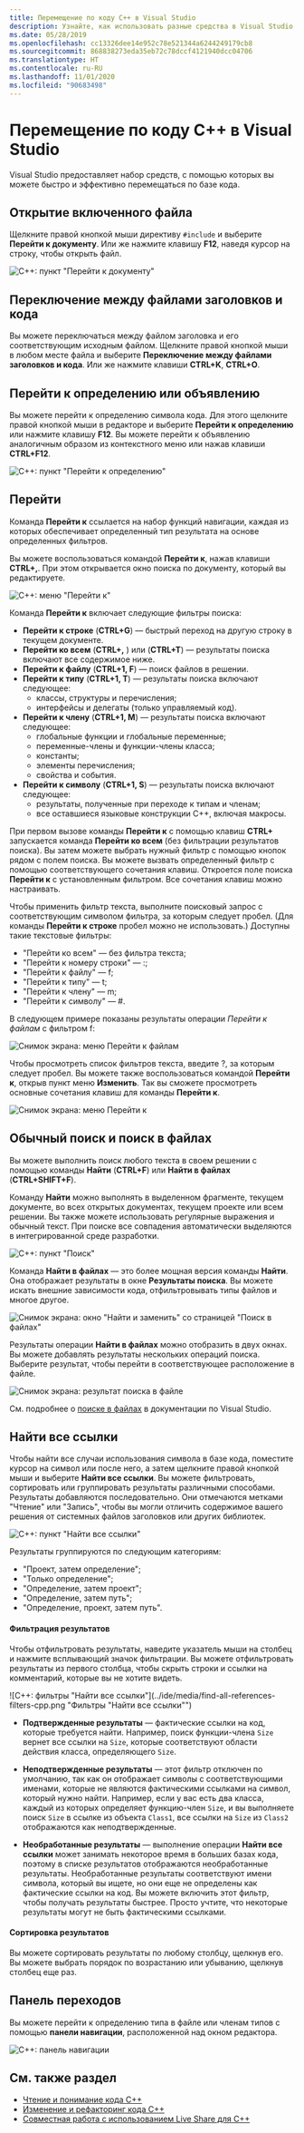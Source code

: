 ```yaml
---
title: Перемещение по коду С++ в Visual Studio
description: Узнайте, как использовать разные средства в Visual Studio для перемещения по базе кода C++.
ms.date: 05/28/2019
ms.openlocfilehash: cc13326dee14e952c78e521344a6244249179cb8
ms.sourcegitcommit: 868838273eda35eb72c78dccf4121940dcc04706
ms.translationtype: HT
ms.contentlocale: ru-RU
ms.lasthandoff: 11/01/2020
ms.locfileid: "90683498"
---
```

# <a name="navigate-c-code-in-visual-studio"></a>Перемещение по коду С++ в Visual Studio

Visual Studio предоставляет набор средств, с помощью которых вы можете быстро и эффективно перемещаться по базе кода.

## <a name="open-an-included-file"></a>Открытие включенного файла

Щелкните правой кнопкой мыши директиву `#include` и выберите **Перейти к документу**. Или же нажмите клавишу **F12**, наведя курсор на строку, чтобы открыть файл.

![C++: пункт "Перейти к документу"](../ide/media/go-to-document.png "Перейти к документу")

## <a name="toggle-headercode-file"></a>Переключение между файлами заголовков и кода

Вы можете переключаться между файлом заголовка и его соответствующим исходным файлом. Щелкните правой кнопкой мыши в любом месте файла и выберите **Переключение между файлами заголовков и кода**. Или же нажмите клавиши **CTRL+K**, **CTRL+O**.

## <a name="go-to-definitiondeclaration"></a>Перейти к определению или объявлению

Вы можете перейти к определению символа кода. Для этого щелкните правой кнопкой мыши в редакторе и выберите **Перейти к определению** или нажмите клавишу **F12**. Вы можете перейти к объявлению аналогичным образом из контекстного меню или нажав клавиши **CTRL+F12**.

![С++: пункт "Перейти к определению"](../ide/media/go-to-def.png "Перейти к определению")

## <a name="go-to"></a>Перейти

Команда **Перейти к** ссылается на набор функций навигации, каждая из которых обеспечивает определенный тип результата на основе определенных фильтров.

Вы можете воспользоваться командой **Перейти к**, нажав клавиши **CTRL+,**. При этом открывается окно поиска по документу, который вы редактируете.

![С++: меню "Перейти к"](../ide/media/go-to-cpp.png "Перейти")

Команда **Перейти к** включает следующие фильтры поиска:

- **Перейти к строке** (**CTRL+G**) — быстрый переход на другую строку в текущем документе.
- **Перейти ко всем** (**CTRL+,** ) или (**CTRL+T**) — результаты поиска включают все содержимое ниже.
- **Перейти к файлу** (**CTRL+1, F**) — поиск файлов в решении.
- **Перейти к типу** (**CTRL+1, T**) — результаты поиска включают следующее:
  - классы, структуры и перечисления;
  - интерфейсы и делегаты (только управляемый код).
- **Перейти к члену** (**CTRL+1, M**) — результаты поиска включают следующее:
  - глобальные функции и глобальные переменные;
  - переменные-члены и функции-члены класса;
  - константы;
  - элементы перечисления;
  - свойства и события.
- **Перейти к символу** (**CTRL+1, S**) — результаты поиска включают следующее:
  - результаты, полученные при переходе к типам и членам;
  - все оставшиеся языковые конструкции С++, включая макросы.

При первом вызове команды **Перейти к** с помощью клавиш **CTRL+** запускается команда **Перейти ко всем** (без фильтрации результатов поиска). Вы затем можете выбрать нужный фильтр с помощью кнопок рядом с полем поиска. Вы можете вызвать определенный фильтр с помощью соответствующего сочетания клавиш. Откроется поле поиска **Перейти к** с установленным фильтром. Все сочетания клавиш можно настраивать.

Чтобы применить фильтр текста, выполните поисковый запрос с соответствующим символом фильтра, за которым следует пробел. (Для команды **Перейти к строке** пробел можно не использовать.) Доступны такие текстовые фильтры:

- "Перейти ко всем" — без фильтра текста;
- "Перейти к номеру строки" — :;
- "Перейти к файлу" — f;
- "Перейти к типу" — t;
- "Перейти к члену" — m;
- "Перейти к символу" — #.

В следующем примере показаны результаты операции *Перейти к файлам* с фильтром f:

![Снимок экрана: меню Перейти к файлам](../ide/media/vs2017-go-to-results.png "Меню Перейти к")

Чтобы просмотреть список фильтров текста, введите ?, за которым следует пробел. Вы можете также воспользоваться командой **Перейти к**, открыв пункт меню **Изменить**. Так вы сможете просмотреть основные сочетания клавиш для команды **Перейти к**.

![Снимок экрана: меню Перейти к](../ide/media/go-to-menu-cpp.png "Меню Перейти к")

## <a name="find-or-find-in-files"></a>Обычный поиск и поиск в файлах

Вы можете выполнить поиск любого текста в своем решении с помощью команды **Найти** (**CTRL+F**) или **Найти в файлах** (**CTRL+SHIFT+F**).

Команду **Найти** можно выполнять в выделенном фрагменте, текущем документе, во всех открытых документах, текущем проекте или всем решении. Вы также можете использовать регулярные выражения и обычный текст. При поиске все совпадения автоматически выделяются в интегрированной среде разработки.

![С++: пункт "Поиск"](../ide/media/find-cpp.png "Поиск")

Команда **Найти в файлах** — это более мощная версия команды **Найти**. Она отображает результаты в окне **Результаты поиска**. Вы можете искать внешние зависимости кода, отфильтровывать типы файлов и многое другое.

![Снимок экрана: окно "Найти и заменить" со страницей "Поиск в файлах"](../ide/media/find-in-files-cpp.png "Найти в файлах")

Результаты операции **Найти в файлах** можно отобразить в двух окнах. Вы можете добавлять результаты нескольких операций поиска. Выберите результат, чтобы перейти в соответствующее расположение в файле.

![Снимок экрана: результат поиска в файле](../ide/media/vs2017-find-in-files-results.png "Поиск в файлах")

См. подробнее о [поиске в файлах](/visualstudio/ide/find-in-files) в документации по Visual Studio.

## <a name="find-all-references"></a>Найти все ссылки

Чтобы найти все случаи использования символа в базе кода, поместите курсор на символ или после него, а затем щелкните правой кнопкой мыши и выберите **Найти все ссылки**. Вы можете фильтровать, сортировать или группировать результаты различными способами. Результаты добавляются последовательно. Они отмечаются метками "Чтение" или "Запись", чтобы вы могли отличить содержимое вашего решения от системных файлов заголовков или других библиотек.

![С++: пункт "Найти все ссылки"](../ide/media/find-all-references-results-cpp.png "Найти все ссылки")

Результаты группируются по следующим категориям:

- "Проект, затем определение";
- "Только определение";
- "Определение, затем проект";
- "Определение, затем путь";
- "Определение, проект, затем путь".

#### <a name="filter-results"></a>Фильтрация результатов

Чтобы отфильтровать результаты, наведите указатель мыши на столбец и нажмите всплывающий значок фильтрации. Вы можете отфильтровать результаты из первого столбца, чтобы скрыть строки и ссылки на комментарий, которые вы не хотите видеть.

![С++: фильтры "Найти все ссылки"](../ide/media/find-all-references-filters-cpp.png "Фильтры "Найти все ссылки"")

- **Подтвержденные результаты** — фактические ссылки на код, которые требуется найти. Например, поиск функции-члена `Size` вернет все ссылки на `Size`, которые соответствуют области действия класса, определяющего `Size`.

- **Неподтвержденные результаты** — этот фильтр отключен по умолчанию, так как он отображает символы с соответствующими именами, которые не являются фактическими ссылками на символ, который нужно найти. Например, если у вас есть два класса, каждый из которых определяет функцию-член `Size`, и вы выполняете поиск `Size` в ссылке из объекта `Class1`, все ссылки на `Size` из `Class2` отображаются как неподтвержденные.

- **Необработанные результаты** — выполнение операции **Найти все ссылки** может занимать некоторое время в больших базах кода, поэтому в списке результатов отображаются необработанные результаты. Необработанные результаты соответствуют имени символа, который вы ищете, но они еще не определены как фактические ссылки на код. Вы можете включить этот фильтр, чтобы получать результаты быстрее. Просто учтите, что некоторые результаты могут не быть фактическими ссылками.

#### <a name="sort-results"></a>Сортировка результатов

Вы можете сортировать результаты по любому столбцу, щелкнув его. Вы можете выбрать порядок по возрастанию или убыванию, щелкнув столбец еще раз.

## <a name="navigation-bar"></a>Панель переходов

Вы можете перейти к определению типа в файле или членам типов с помощью **панели навигации**, расположенной над окном редактора.

![С++: панель навигации](../ide/media/navbar-cpp.png "Панель переходов")

## <a name="see-also"></a>См. также раздел

- [Чтение и понимание кода C++](read-and-understand-code-cpp.md)</br>
- [Изменение и рефакторинг кода C++](read-and-understand-code-cpp.md)</br>
- [Совместная работа с использованием Live Share для C++](live-share-cpp.md)
